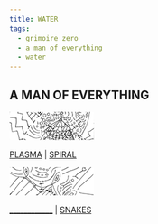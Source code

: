 ```yaml
---
title: WATER
tags:
  - grimoire zero
  - a man of everything
  - water
---
```

## A MAN OF EVERYTHING

[![spiral](spiral-t.png)](spiral)

[PLASMA](plasma) | [SPIRAL](spiral)

[![snakes](snakes-t.png)](snakes)

[____________](______________) | [SNAKES](snakes)
